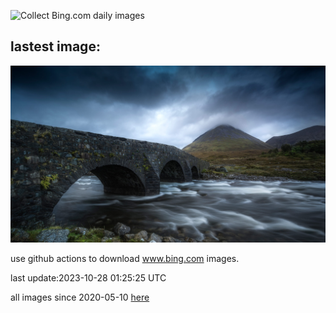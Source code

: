 ![Collect Bing.com daily images](https://github.com/counter2015/bing-daily-images/workflows/Collect%20Bing.com%20daily%20images/badge.svg)
## lastest image:
![](images/OldBridgeSkye.jpg)

use github actions to download www.bing.com images.

last update:2023-10-28 01:25:25 UTC

all images since 2020-05-10 [here](https://github.com/counter2015/bing-daily-images/tree/master/images) 
